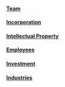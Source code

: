 #### [Team](team/team.md)

#### [Incorporation](incorporation/incorporation.md)

#### [Intellectual Property](intellectual-property/intellectual-property.md)

#### [Employees](employees/employees.md)

#### [Investment](investment/investment.md)

#### [Industries](industries/industries.md)
